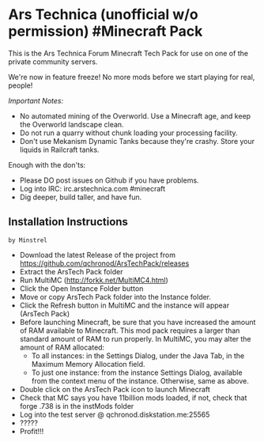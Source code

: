 Ars Technica (unofficial w/o permission) #Minecraft Pack
=======================================================

This is the Ars Technica Forum Minecraft Tech Pack for use on one of the private community servers.

We're now in feature freeze!  No more mods before we start playing for real, people!

*Important Notes:*
- No automated mining of the Overworld.  Use a Minecraft age, and keep the Overworld landscape clean.
- Do not run a quarry without chunk loading your processing facility.
- Don't use Mekanism Dynamic Tanks because they're crashy.  Store your liquids in Railcraft tanks.

Enough with the don'ts: 
- Please DO post issues on Github if you have problems.
- Log into IRC: irc.arstechnica.com #minecraft
- Dig deeper, build taller, and have fun.

Installation Instructions 
---------------------------------------
    by Minstrel 

- Download the latest Release of the project from https://github.com/qchronod/ArsTechPack/releases
- Extract the ArsTech Pack folder
- Run MultiMC (http://forkk.net/MultiMC4.html)
- Click the Open Instance Folder button
- Move or copy ArsTech Pack folder into the Instance folder.
- Click the Refresh button in MultiMC and the instance will appear (ArsTech Pack)
- Before launching Minecraft, be sure that you have increased the amount of RAM available to Minecraft.  This mod pack requires a larger than standard amount of RAM to run properly.  In MultiMC, you may alter the amount of RAM allocated:
  - To all instances: in the Settings Dialog, under the Java Tab, in the Maximum Memory Allocation field.
  - To just one instance: from the instance Settings Dialog, available from the context menu of the instance. Otherwise, same as above.
- Double click on the ArsTech Pack icon to launch Minecraft
- Check that MC says you have 11billion mods loaded, if not, check that forge .738 is in the instMods folder
- Log into the test server @ qchronod.diskstation.me:25565
- ?????
- Profit!!!

